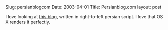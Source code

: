 Slug: persianblogcom
Date: 2003-04-01
Title: Persianblog.com
layout: post

I love looking at <a href="http://www.persianblog.com/">this blog</a>, written in right-to-left persian script. I love that OS X renders it perfectly.

<div align="center"></div>
